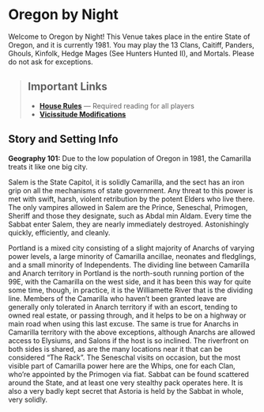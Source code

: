 # Oregon by Night

Welcome to Oregon by Night! This Venue takes place in the entire State of Oregon, and it is currently 1981.  You may play the 13 Clans, Caitiff, Panders, Ghouls, Kinfolk, Hedge Mages (See Hunters Hunted II), and Mortals. Please do not ask for exceptions.

> ## Important Links
> * **[House Rules](/house-rules)** — Required reading for all players
> * **[Vicissitude Modifications](/vicissitude-mods)**

## Story and Setting Info


**Geography 101:** Due to the low population of Oregon in 1981, the Camarilla treats it like one big city.

Salem is the State Capitol, it is solidly Camarilla, and the sect has an iron grip on all the mechanisms of state government.  Any threat to this power is met with swift, harsh, violent retribution by the potent Elders who live there.  The only vampires allowed in Salem are the Prince, Seneschal, Primogen, Sheriff and those they designate, such as Abdal min Aldam.  Every time the Sabbat enter Salem, they are nearly immediately destroyed.  Astonishingly quickly, efficiently, and cleanly.

Portland is a mixed city consisting of a slight majority of Anarchs of varying power levels, a large minority of Camarilla ancillae, neonates and fledglings, and a small minority of Independents.  The dividing line between Camarilla and Anarch territory in Portland is the north-south running portion of the 99E, with the Camarilla on the west side, and it has been this way for quite some time, though, in practice, it is the Williamette River that is the dividing line.  Members of the Camarilla who haven’t been granted leave are generally only tolerated in Anarch territory if with an escort, tending to owned real estate, or passing through, and it helps to be on a highway or main road when using this last excuse.  The same is true for Anarchs in Camarilla territory with the above exceptions, although Anarchs are allowed access to Elysiums, and Salons if the host is so inclined.  The riverfront on both sides is shared, as are the many locations near it that can be considered “The Rack”.  The Seneschal visits on occasion, but the most visible part of Camarilla power here are the Whips, one for each Clan, who’re appointed by the Primogen via fiat.  Sabbat can be found scattered around the State, and at least one very stealthy pack operates here.  It is also a very badly kept secret that Astoria is held by the Sabbat in whole, very solidly.
